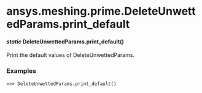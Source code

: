 # ansys.meshing.prime.DeleteUnwettedParams.print_default

#### *static* DeleteUnwettedParams.print_default()

Print the default values of DeleteUnwettedParams.

### Examples

```pycon
>>> DeleteUnwettedParams.print_default()
```

<!-- !! processed by numpydoc !! -->
